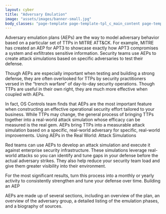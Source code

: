 ```yaml
---
layout: cyber
title: "Adversary Emulation"
image: "assets/images/banner-small.jpg"
body_classes: "page-template page-template-tpl_c_main_content page-template-tpl_c_main_content-php page page-id-186 page-parent page-child parent-pageid-10"
---
```


Adversary emulation plans (AEPs) are the way to model adversary behavior based on a particular set of TTPs in MITRE ATT&CK. For example, MITRE has created an AEP for APT3 to showcase exactly how APT3 compromises a system and exfiltrates sensitive information. Security teams use AEPs to create attack simulations based on specific adversaries to test their defense. 

Though AEPs are especially important when testing and building a strong defense, they are often overlooked for TTPs by security practitioners versed in the “trench warfare” of day-to-day security operations. Though TTPs are useful in their own right, they are much more effective when coupled with AEPs.

In fact, OS Controls team finds that AEPs are the most important feature when constructing an effective operational security effort tailored to your business. While TTPs may change, the general process of bringing TTPs together into a real-world attack simulation whose efficacy can be measured is the real gem. AEPs bring TTPs into a measurable attack simulation based on a specific, real-world adversary for specific, real-world improvements.
Using AEPs in the Real World: Attack Simulations

Red teams can use AEPs to develop an attack simulation and execute it against enterprise security infrastructure. These simulations leverage real-world attacks so you can identify and tune gaps in your defense before the actual adversary strikes. They also help reduce your security team load and give them greater visibility into their environment. 

For the most significant results, turn this process into a monthly or yearly activity to consistently strengthen and tune your defense over time. 
Building an AEP

AEPs are made up of several sections, including an overview of the plan, an overview of the adversary group, a detailed listing of the emulation phases, and a biography of sources.
